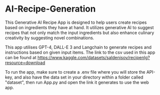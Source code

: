 # AI-Recipe-Generation
This Generative AI Recipe App is designed to help users create recipes based on ingredients they have at hand. It utilizes generative AI to suggest recipes that not only match the input ingredients but also enhance culinary creativity by suggesting novel combinations.

This app utilises GPT-4, DALL-E 3 and Langchain to generate recipes and instructions based on given input items.
The link to the csv used in this app can be found at https://www.kaggle.com/datasets/saldenisov/recipenlg?resource=download

To run the app, make sure to create a .env file where you will store the API-key, and also have the data set in your directory within a folder called "dataset", then run App.py and open the link it generates to use the web app.
